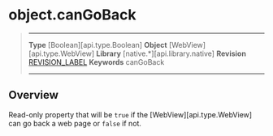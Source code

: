 # object.canGoBack

> --------------------- ------------------------------------------------------------------------------------------
> __Type__              [Boolean][api.type.Boolean]
> __Object__            [WebView][api.type.WebView]
> __Library__           [native.*][api.library.native]
> __Revision__          [REVISION_LABEL](REVISION_URL)
> __Keywords__          canGoBack
> --------------------- ------------------------------------------------------------------------------------------

## Overview

Read-only property that will be `true` if the [WebView][api.type.WebView] can go back a web page or `false` if not.